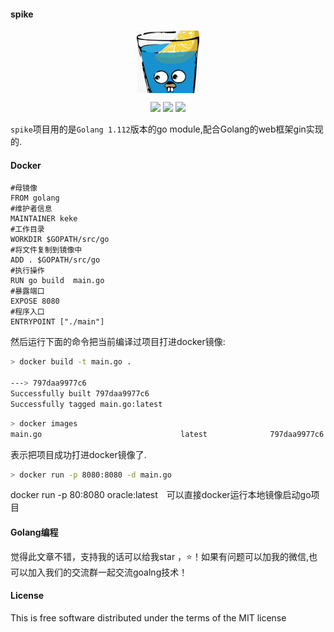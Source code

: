 #### spike
<p align="center">
<img width="100" align="center" src="public/images/logo.png" />
</p>

<p align='center'>
<img src="https://img.shields.io/badge/build-passing-brightgreen.svg">
<a href="https://twitter.com/perfactsen"><img src="https://img.shields.io/badge/twitter-keke-green.svg?style=flat&colorA=009df2"></a>
<a href="https://www.zhihu.com/people/sencoed.com/activities"><img src="https://img.shields.io/badge/%E7%9F%A5%E4%B9%8E-keke-green.svg?style=flat&colorA=009df2"></a>
</p>

`spike`项目用的是`Golang 1.112`版本的go module,配合Golang的web框架gin实现的.

#### Docker

```docker
#母镜像
FROM golang
#维护者信息
MAINTAINER keke
#工作目录
WORKDIR $GOPATH/src/go
#将文件复制到镜像中
ADD . $GOPATH/src/go
#执行操作
RUN go build  main.go
#暴露端口
EXPOSE 8080
#程序入口
ENTRYPOINT ["./main"]
```

然后运行下面的命令把当前编译过项目打进docker镜像:

```bash
> docker build -t main.go .

---> 797daa9977c6
Successfully built 797daa9977c6
Successfully tagged main.go:latest
```

```bash
> docker images 
main.go                               latest              797daa9977c6        8 minutes ago       801MB
```

表示把项目成功打进docker镜像了.

```bash
> docker run -p 8080:8080 -d main.go
```

docker run -p 80:8080 oracle:latest　可以直接docker运行本地镜像启动go项目


#### Golang编程

觉得此文章不错，支持我的话可以给我star ，:star:！如果有问题可以加我的微信,也可以加入我们的交流群一起交流goalng技术！

#### License
This is free software distributed under the terms of the MIT license

